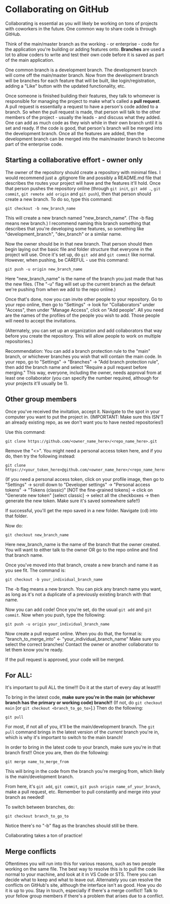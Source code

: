 # Collaborating on GitHub

Collaborating is essential as you will likely be working on tons of projects with coworkers in the future.  One common way to share code is through GitHub.

Think of the main/master branch as the working - or enterprise - code for the application you're building or adding features onto.  **Branches** are used a lot to allow coders to write and test their own code before it is saved as part of the main application.

One common branch is a development branch.  The development branch will come off the main/master branch.  Now from the development branch will be branches for each feature that will be built, like login/registration, adding a "Like" button with the updated functionality, etc.

Once someone is finished building their features, they talk to whomever is responsible for managing the project to make what's called a **pull request**.  A pull request is essentially a request to have a person's code added to a branch.  So when the pull request is made, that person will talk to the other members of the project - usually the leads - and discuss what they added.  One can add as much code as they wish while in their own branch until it is set and ready.  If the code is good, that person's branch will be merged into the development branch.  Once all the features are added, then the development branch can be merged into the main/master branch to become part of the enterprise code.

## Starting a collaborative effort - owner only

The owner of the repository should create a repository with minimal files.  I would recommend just a .gitignore file and possibly a README.md file that describes the routes your project will have and the features it'll hold.  Once that person pushes the repository online (through `git init`, `git add .`, `git commit`, `git remote add origin` and `git push`), then that person should create a new branch.  To do so, type this command:
```
git checkout -b new_branch_name
```
This will create a new branch named "new_branch_name".  (The -b flag means new branch.)  I recommend naming this branch something that describes that you're developing some features, so something like "development_branch", "dev_branch" or a similar name.

Now the owner should be in that new branch.  That person should then begin laying out the basic file and folder structure that everyone in the project will use.  Once it's set up, do `git add` and `git commit` like normal.  However, when pushing, be CAREFUL - use this command:
```
git push -u origin new_branch_name
```
Here "new_branch_name" is the name of the branch you just made that has the new files.  (The "-u" flag will set up the current branch as the default we're pushing from when we add to the repo online.)

Once that's done, now you can invite other people to your repository.  Go to your repo online, then go to "Settings" -> look for "Collaborators" under "Access", then under "Manage Access", click on "Add people".  All you need are the names of the profiles of the people you wish to add.  Those people will need to accept the invitations.

(Alternately, you can set up an organization and add collaborators that way before you create the repository.  This will allow people to work on multiple repositories.)

Recommendation: You can add a branch protection rule to the "main" branch, or whichever branches you wish that will contain the main code.  In your repo, go to "Settings" -> "Branches" -> "Add branch protection rule", then add the branch name and select "Require a pull request before merging."  This way, everyone, including the owner, needs approval from at least one collaborator (you can specify the number required, although for your projects it'll usually be 1).

## Other group members
Once you've received the invitation, accept it.  Navigate to the spot in your computer you want to put the project in.  (IMPORTANT: Make sure this ISN'T an already existing repo, as we don't want you to have nested repositories!)

Use this command:
```
git clone https://github.com/<owner_name_here>/<repo_name_here>.git
```
Remove the "<>".  You might need a personal access token here, and if you do, then try the following instead:
```
git clone https://<your_token_here>@github.com/<owner_name_here>/<repo_name_here>.git
```
(If you need a personal access token, click on your profile image, then go to "Settings" -> scroll down to "Developer settings" -> "Personal access tokens" -> "Tokens (classic)" [NOT the fine-grained tokens] -> click on "Generate new token" [select classic] -> select all the checkboxes -> then generate the new token.  Make sure it's saved somewhere safe!!)

If successful, you'll get the repo saved in a new folder.  Navigate (cd) into that folder.

Now do:
```
git checkout new_branch_name
```
Here new_branch_name is the name of the branch that the owner created.  You will want to either talk to the owner OR go to the repo online and find that branch name.

Once you've moved into that branch, create a new branch and name it as you see fit.  The command is:
```
git checkout -b your_individual_branch_name
```
The -b flag means a new branch.  You can pick any branch name you want, as long as it's not a duplicate of a previously existing branch with that name.

Now you can add code!  Once you're set, do the usual `git add` and `git commit`.  Now when you push, type the following:
```
git push -u origin your_individual_branch_name
```
Now create a pull request online.  When you do that, the format is:
"branch_to_merge_into" <- "your_individual_branch_name"
Make sure you select the correct branches!  Contact the owner or another collaborator to let them know you're ready.

If the pull request is approved, your code will be merged.

## For ALL:
It's important to pull ALL the time!!!  Do it at the start of every day at least!!!  

To bring in the latest code, **make sure you're in the main (or whichever branch has the primary or working code) branch!!**  (If not, do `git checkout main` [or `git checkout <branch_to_go_to>`].)  Then do the following:
```
git pull
```
For most, if not all of you, it'll be the main/development branch.  The `git pull` command brings in the latest version of the *current* branch you're in, which is why it's important to switch to the main branch!

In order to bring in the latest code to your branch, make sure you're in that branch first!!  Once you are, then do the following:
```
git merge name_to_merge_from
```
This will bring in the code from the branch you're merging from, which likely is the main/development branch.

From here, it's `git add`, `git commit`, `git push origin name_of_your_branch`, make a pull request, etc.  Remember to pull constantly and merge into your branch as needed!

To switch between branches, do:
```
git checkout branch_to_go_to
```
Notice there's no "-b" flag as the branches should still be there.

Collaborating takes a ton of practice!

## Merge conflicts
Oftentimes you will run into this for various reasons, such as two people working on the same file.  The best way to resolve this is to pull the code like normal to your machine, and look at it in VS Code or STS.  There you can decide what to keep and what to leave out.  Alternately you can resolve the conflicts on GitHub's site, although the interface isn't as good.  How you do it is up to you.  Stay in touch, especially if there's a merge conflict!  Talk to your fellow group members if there's a problem that arises due to a conflict.